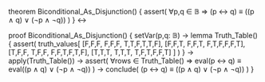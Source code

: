 theorem Biconditional_As_Disjunction() {
  assert(
    ∀p,q ∈ 𝔹 ⇒ (p ↔ q) ≡ ((p ∧ q) ∨ (¬p ∧ ¬q))
  )
} ↔

proof Biconditional_As_Disjunction() {
  setVar(p,q: 𝔹) →
  lemma Truth_Table() {
    assert(
      truth_values[
        [F,F,F, F,F,F, T,T,F,T,T,F],
        [F,F,T, F,F,T, F,T,F,F,F,T],
        [T,F,F, T,F,F, F,F,T,F,T,F],
        [T,T,T, T,T,T, T,F,T,F,F,T]
      ]
    )
  } →
  apply(Truth_Table()) →
  assert(
    ∀rows ∈ Truth_Table() ⇒
    eval(p ↔ q) ≡ eval((p ∧ q) ∨ (¬p ∧ ¬q))
  ) →
  conclude(
    (p ↔ q) ≡ ((p ∧ q) ∨ (¬p ∧ ¬q))
  )
}